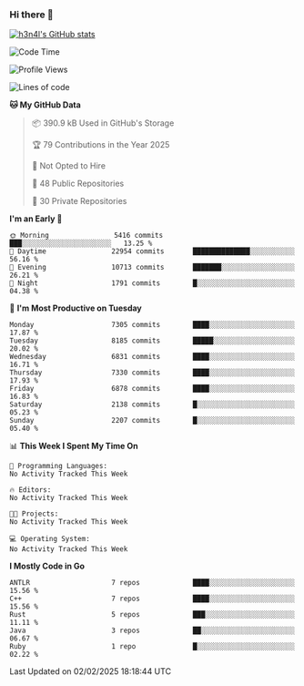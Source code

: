 ### Hi there 👋

[![h3n4l's GitHub stats](https://github-readme-stats.vercel.app/api?username=h3n4l&count_private=true&show_icons=true&theme=radical)](https://github.com/h3n4l/github-readme-stats)

<!--START_SECTION:waka-->
![Code Time](http://img.shields.io/badge/Code%20Time-2%2C054%20hrs%2033%20mins-blue)

![Profile Views](http://img.shields.io/badge/Profile%20Views-2-blue)

![Lines of code](https://img.shields.io/badge/From%20Hello%20World%20I%27ve%20Written-16.3%20million%20lines%20of%20code-blue)

**🐱 My GitHub Data** 

> 📦 390.9 kB Used in GitHub's Storage 
 > 
> 🏆 79 Contributions in the Year 2025
 > 
> 🚫 Not Opted to Hire
 > 
> 📜 48 Public Repositories 
 > 
> 🔑 30 Private Repositories 
 > 
**I'm an Early 🐤** 

```text
🌞 Morning                5416 commits        ███░░░░░░░░░░░░░░░░░░░░░░   13.25 % 
🌆 Daytime                22954 commits       ██████████████░░░░░░░░░░░   56.16 % 
🌃 Evening                10713 commits       ███████░░░░░░░░░░░░░░░░░░   26.21 % 
🌙 Night                  1791 commits        █░░░░░░░░░░░░░░░░░░░░░░░░   04.38 % 
```
📅 **I'm Most Productive on Tuesday** 

```text
Monday                   7305 commits        ████░░░░░░░░░░░░░░░░░░░░░   17.87 % 
Tuesday                  8185 commits        █████░░░░░░░░░░░░░░░░░░░░   20.02 % 
Wednesday                6831 commits        ████░░░░░░░░░░░░░░░░░░░░░   16.71 % 
Thursday                 7330 commits        ████░░░░░░░░░░░░░░░░░░░░░   17.93 % 
Friday                   6878 commits        ████░░░░░░░░░░░░░░░░░░░░░   16.83 % 
Saturday                 2138 commits        █░░░░░░░░░░░░░░░░░░░░░░░░   05.23 % 
Sunday                   2207 commits        █░░░░░░░░░░░░░░░░░░░░░░░░   05.40 % 
```


📊 **This Week I Spent My Time On** 

```text
💬 Programming Languages: 
No Activity Tracked This Week

🔥 Editors: 
No Activity Tracked This Week

🐱‍💻 Projects: 
No Activity Tracked This Week

💻 Operating System: 
No Activity Tracked This Week
```

**I Mostly Code in Go** 

```text
ANTLR                    7 repos             ████░░░░░░░░░░░░░░░░░░░░░   15.56 % 
C++                      7 repos             ████░░░░░░░░░░░░░░░░░░░░░   15.56 % 
Rust                     5 repos             ███░░░░░░░░░░░░░░░░░░░░░░   11.11 % 
Java                     3 repos             ██░░░░░░░░░░░░░░░░░░░░░░░   06.67 % 
Ruby                     1 repo              █░░░░░░░░░░░░░░░░░░░░░░░░   02.22 % 
```




 Last Updated on 02/02/2025 18:18:44 UTC
<!--END_SECTION:waka-->

